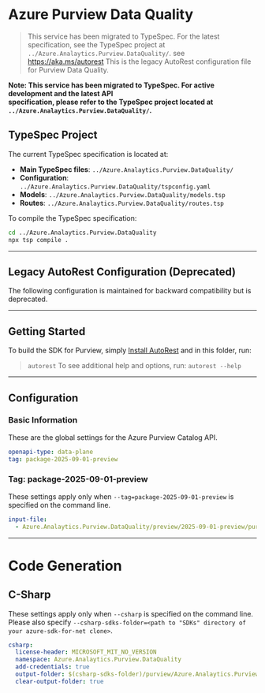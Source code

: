 # Azure Purview Data Quality

> This service has been migrated to TypeSpec. For the latest specification, see the TypeSpec project at `../Azure.Analaytics.Purview.DataQuality/`.
> see https://aka.ms/autorest
This is the legacy AutoRest configuration file for Purview Data Quality.

**Note: This service has been migrated to TypeSpec. For active development and the latest API  
specification, please refer to the TypeSpec project located at `../Azure.Analaytics.Purview.DataQuality/`.**

## TypeSpec Project

The current TypeSpec specification is located at:

- **Main TypeSpec files**: `../Azure.Analaytics.Purview.DataQuality/`
- **Configuration**: `../Azure.Analaytics.Purview.DataQuality/tspconfig.yaml`
- **Models**: `../Azure.Analaytics.Purview.DataQuality/models.tsp`
- **Routes**: `../Azure.Analaytics.Purview.DataQuality/routes.tsp`

To compile the TypeSpec specification:

```bash
cd ../Azure.Analaytics.Purview.DataQuality
npx tsp compile .
```

---

## Legacy AutoRest Configuration (Deprecated)

The following configuration is maintained for backward compatibility but is deprecated.

---

## Getting Started

To build the SDK for Purview, simply [Install AutoRest](https://aka.ms/autorest/install) and in this folder, run:

> `autorest`
To see additional help and options, run:
> `autorest --help`
---

## Configuration

### Basic Information

These are the global settings for the Azure Purview Catalog API.

```yaml
openapi-type: data-plane
tag: package-2025-09-01-preview
```
### Tag: package-2025-09-01-preview
These settings apply only when `--tag=package-2025-09-01-preview` is specified on the command line.

```yaml $(tag) == 'package-2025-09-01-preview'
input-file:
  - Azure.Analaytics.Purview.DataQuality/preview/2025-09-01-preview/purviewDataQuality.json
```

---

# Code Generation

## C-Sharp

These settings apply only when `--csharp` is specified on the command line.
Please also specify `--csharp-sdks-folder=<path to "SDKs" directory of your azure-sdk-for-net clone>`.

```yaml $(csharp)
csharp:
  license-header: MICROSOFT_MIT_NO_VERSION
  namespace: Azure.Analaytics.Purview.DataQuality
  add-credentials: true
  output-folder: $(csharp-sdks-folder)/purview/Azure.Analaytics.Purview.DataQuality/src/Generated
  clear-output-folder: true
```
